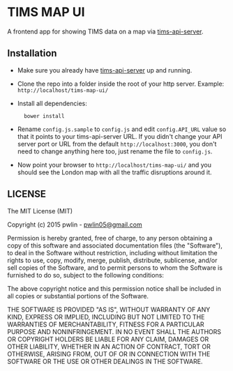 TIMS MAP UI
===============

A frontend app for showing TIMS data on a map via [tims-api-server](https://github.com/pwlin/tims-api-server).

Installation
------------
- Make sure you already have [tims-api-server](https://github.com/pwlin/tims-api-server) up and running.
- Clone the repo into a folder inside the root of your http server. Example: `http://localhost/tims-map-ui/`
- Install all dependencies:

        bower install
- Rename `config.js.sample` to `config.js` and edit `config.API_URL` value so that it points to your tims-api-server URL. If you didn't change your API server port or URL from the default `http://localhost:3000`, you don't need to change anything here too, just rename the file to `config.js`. 
- Now point your browser to `http://localhost/tims-map-ui/` and you should see the London map with all the traffic disruptions around it.

LICENSE
--------
The MIT License (MIT)

Copyright (c) 2015 pwlin - pwlin05@gmail.com

Permission is hereby granted, free of charge, to any person obtaining a copy of
this software and associated documentation files (the "Software"), to deal in
the Software without restriction, including without limitation the rights to
use, copy, modify, merge, publish, distribute, sublicense, and/or sell copies of
the Software, and to permit persons to whom the Software is furnished to do so,
subject to the following conditions:

The above copyright notice and this permission notice shall be included in all
copies or substantial portions of the Software.

THE SOFTWARE IS PROVIDED "AS IS", WITHOUT WARRANTY OF ANY KIND, EXPRESS OR
IMPLIED, INCLUDING BUT NOT LIMITED TO THE WARRANTIES OF MERCHANTABILITY, FITNESS
FOR A PARTICULAR PURPOSE AND NONINFRINGEMENT. IN NO EVENT SHALL THE AUTHORS OR
COPYRIGHT HOLDERS BE LIABLE FOR ANY CLAIM, DAMAGES OR OTHER LIABILITY, WHETHER
IN AN ACTION OF CONTRACT, TORT OR OTHERWISE, ARISING FROM, OUT OF OR IN
CONNECTION WITH THE SOFTWARE OR THE USE OR OTHER DEALINGS IN THE SOFTWARE.

